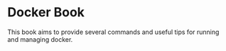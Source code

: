 # Docker Book

This book aims to provide several commands and useful tips for running and managing docker.



